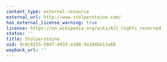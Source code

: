 ```yaml
---
content_type: external-resource
external_url: http://www.stolpersteine.com/
has_external_license_warning: true
license: https://en.wikipedia.org/wiki/All_rights_reserved
status: ''
title: Stolpersteine
uid: 9c8c0155-50d7-4933-a388-9a104be11a68
wayback_url: ''
---
```

